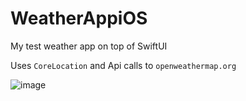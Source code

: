 # WeatherAppiOS
My test weather app on top of SwiftUI

Uses `CoreLocation` and Api calls to `openweathermap.org`

![image](https://user-images.githubusercontent.com/62051/172058589-f0dacb92-e5d3-4bab-a8db-e72c3ef24ec8.png)
